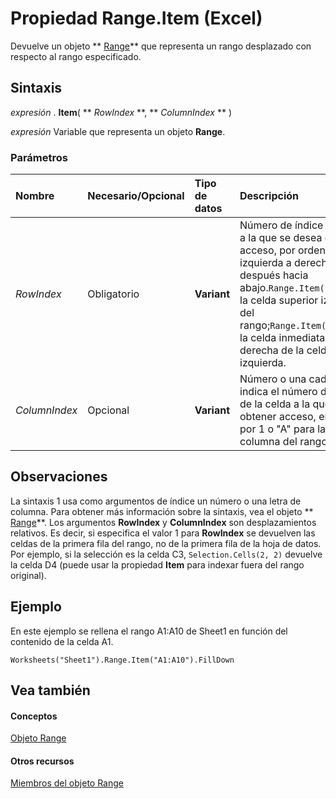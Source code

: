 

# Propiedad Range.Item (Excel)

Devuelve un objeto  ** [Range](b8207778-0dcc-4570-1234-f130532cc8cd.md)** que representa un rango desplazado con respecto al rango especificado.
 


## Sintaxis

 *expresión*  . **Item**( ** *RowIndex* **, ** *ColumnIndex* ** )
 

 
 *expresión*  Variable que representa un objeto **Range**.
 

 

### Parámetros



|**Nombre**|**Necesario/Opcional**|**Tipo de datos**|**Descripción**|
|:-----|:-----|:-----|:-----|
| _RowIndex_|Obligatorio|**Variant**|Número de índice de la celda a la que se desea obtener acceso, por orden de izquierda a derecha y después hacia abajo.```Range.Item(1)```devuelve la celda superior izquierda del rango;```Range.Item(2)```devuelve la celda inmediatamente a la derecha de la celda superior izquierda.|
| _ColumnIndex_|Opcional|**Variant**|Número o una cadena que indica el número de columna de la celda a la que se desea obtener acceso, empezando por 1 o "A" para la primera columna del rango.|

## Observaciones

La sintaxis 1 usa como argumentos de índice un número o una letra de columna. Para obtener más información sobre la sintaxis, vea el objeto  ** [Range](b8207778-0dcc-4570-1234-f130532cc8cd.md)**. Los argumentos **RowIndex** y **ColumnIndex** son desplazamientos relativos. Es decir, si especifica el valor 1 para **RowIndex** se devuelven las celdas de la primera fila del rango, no de la primera fila de la hoja de datos. Por ejemplo, si la selección es la celda C3, `Selection.Cells(2, 2)` devuelve la celda D4 (puede usar la propiedad **Item** para indexar fuera del rango original).
 

 

## Ejemplo

En este ejemplo se rellena el rango A1:A10 de Sheet1 en función del contenido de la celda A1.
 

 

```
Worksheets("Sheet1").Range.Item("A1:A10").FillDown
```


## Vea también


#### Conceptos


 
 [Objeto Range](b8207778-0dcc-4570-1234-f130532cc8cd.md)
#### Otros recursos


 
 [Miembros del objeto Range](4336bf81-1e63-7e44-1792-baf366a027a7.md)